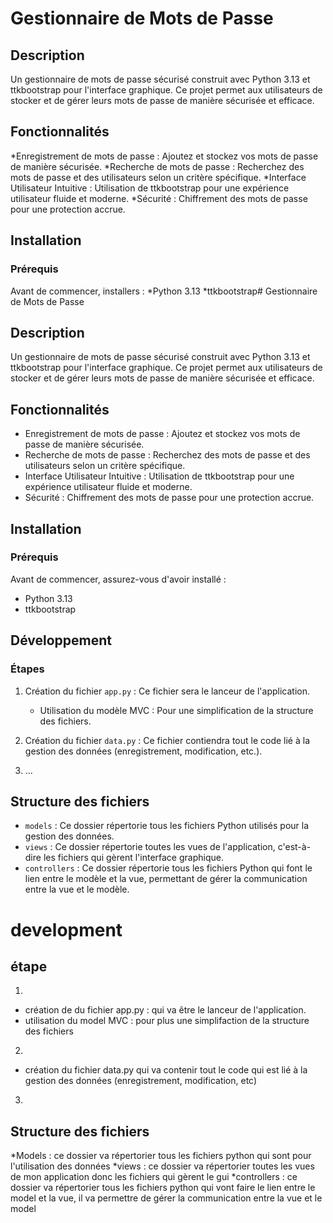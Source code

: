 # Gestionnaire de Mots de Passe

## Description

Un gestionnaire de mots de passe sécurisé construit avec Python 3.13 et ttkbootstrap pour l'interface graphique. Ce projet permet aux utilisateurs de stocker et de gérer leurs mots de passe de manière sécurisée et efficace.

## Fonctionnalités

*Enregistrement de mots de passe : Ajoutez et stockez vos mots de passe de manière sécurisée.
*Recherche de mots de passe : Recherchez des mots de passe et des utilisateurs selon un critère spécifique.
*Interface Utilisateur Intuitive : Utilisation de ttkbootstrap pour une expérience utilisateur fluide et moderne.
*Sécurité : Chiffrement des mots de passe pour une protection accrue.

## Installation

### Prérequis

Avant de commencer, installers :
*Python 3.13
*ttkbootstrap# Gestionnaire de Mots de Passe

## Description

Un gestionnaire de mots de passe sécurisé construit avec Python 3.13 et ttkbootstrap pour l'interface graphique. Ce projet permet aux utilisateurs de stocker et de gérer leurs mots de passe de manière sécurisée et efficace.

## Fonctionnalités

- Enregistrement de mots de passe : Ajoutez et stockez vos mots de passe de manière sécurisée.
- Recherche de mots de passe : Recherchez des mots de passe et des utilisateurs selon un critère spécifique.
- Interface Utilisateur Intuitive : Utilisation de ttkbootstrap pour une expérience utilisateur fluide et moderne.
- Sécurité : Chiffrement des mots de passe pour une protection accrue.

## Installation

### Prérequis

Avant de commencer, assurez-vous d'avoir installé :
- Python 3.13
- ttkbootstrap

## Développement

### Étapes

1. Création du fichier `app.py` : Ce fichier sera le lanceur de l'application.
   - Utilisation du modèle MVC : Pour une simplification de la structure des fichiers.

2. Création du fichier `data.py` : Ce fichier contiendra tout le code lié à la gestion des données (enregistrement, modification, etc.).

3. ...

## Structure des fichiers

- `models` : Ce dossier répertorie tous les fichiers Python utilisés pour la gestion des données.
- `views` : Ce dossier répertorie toutes les vues de l'application, c'est-à-dire les fichiers qui gèrent l'interface graphique.
- `controllers` : Ce dossier répertorie tous les fichiers Python qui font le lien entre le modèle et la vue, permettant de gérer la communication entre la vue et le modèle.


# development
## étape
1)
* création de du fichier app.py : qui va être le lanceur de l'application.
* utilisation du model MVC : pour plus une simplifaction de la structure des fichiers
2)
* création du fichier data.py qui va contenir tout le code qui est lié à la gestion des données (enregistrement, modification, etc)
3)

## Structure des fichiers
*Models : ce dossier va répertorier tous les fichiers python qui sont pour l'utilisation des données
*views : ce dossier va répertorier toutes les vues de mon application donc les fichiers qui gèrent le gui
*controllers : ce dossier va répertorier tous les fichiers python qui vont faire le lien entre le model et la vue, il va permettre de gérer la communication entre la vue et le model
